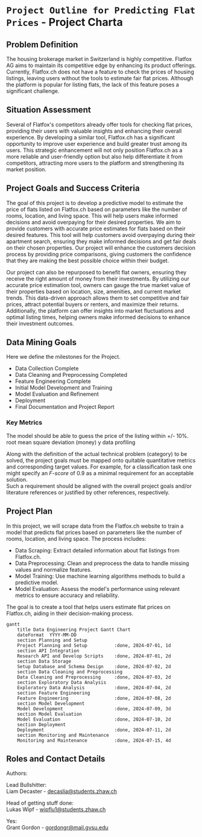 # `Project Outline for Predicting Flat Prices` - Project Charta
## Problem Definition
The housing brokerage market in Switzerland is highly competitive. Flatfox AG aims to maintain its competitive edge by enhancing its product offerings. 
Currently, Flatfox.ch does not have a feature to check the prices of housing listings, leaving users without the tools to estimate fair flat prices. 
Although the platform is popular for listing flats, the lack of this feature poses a significant challenge.

## Situation Assessment
Several of Flatfox's competitors already offer tools for checking flat prices, providing their users with valuable insights and enhancing their overall experience. 
By developing a similar tool, Flatfox.ch has a significant opportunity to improve user experience and build greater trust among its users. 
This strategic enhancement will not only position Flatfox.ch as a more reliable and user-friendly option but also help differentiate it from competitors, attracting more users to the platform and strengthening its market position.

## Project Goals and Success Criteria
The goal of this project is to develop a predictive model to estimate the price of flats listed on Flatfox.ch based on parameters like the number of rooms, location, and living space.
This will help users make informed decisions and avoid overpaying for their desired properties.
We aim to provide customers with accurate price estimates for flats based on their desired features. 
This tool will help customers avoid overpaying during their apartment search, ensuring they make informed decisions and get fair deals on their chosen properties.
Our project will enhance the customers decision process by providing price comparisons, giving customers the confidence that they are making the best possible choice within their budget.

Our project can also be repurposed to benefit flat owners, ensuring they receive the right amount of money from their investments. 
By utilizing our accurate price estimation tool, owners can gauge the true market value of their properties based on location, size, amenities, and current market trends. 
This data-driven approach allows them to set competitive and fair prices, attract potential buyers or renters, and maximize their returns. Additionally, the platform can offer insights into market fluctuations and optimal listing times, helping owners make informed decisions to enhance their investment outcomes.

## Data Mining Goals
Here we define the milestones for the Project. 
- Data Collection Complete
- Data Cleaning and Preprocessing Completed
- Feature Engineering Complete
- Initial Model Development and Training
- Model Evaluation and Refinement
- Deployment
- Final Documentation and Project Report

### Key Metrics
The model should be able to guess the price of the listing within +/- 10%. 
root mean square deviation (money)
y data profiling 

Along with the definition of the actual technical problem (category) to be solved, 
the project goals must be mapped onto quitable quantitative metrics and corresponding target values. For example, for a classification task one might specify an *F-score* of 0.9 as a minimal requirement for an acceptable solution.  
Such a requirement should be aligned with the overall project goals and/or literature references or justified by other references, respectively.


## Project Plan
In this project, we will scrape data from the Flatfox.ch website to train a model that predicts flat prices based on parameters like the number of rooms, location, and living space. The process includes:
- Data Scraping: Extract detailed information about flat listings from Flatfox.ch.
- Data Preprocessing: Clean and preprocess the data to handle missing values and normalize features.
- Model Training: Use machine learning algorithms methods to build a predictive model.
- Model Evaluation: Assess the model's performance using relevant metrics to ensure accuracy and reliability.

The goal is to create a tool that helps users estimate flat prices on Flatfox.ch, aiding in their decision-making process.

```mermaid
gantt
    title Data Engineering Project Gantt Chart
    dateFormat  YYYY-MM-DD
    section Planning and Setup
    Project Planning and Setup          :done, 2024-07-01, 1d
    section API Integration
    Research API and Develop Scripts    :done, 2024-07-01, 2d
    section Data Storage
    Setup Database and Schema Design    :done, 2024-07-02, 2d
    section Data Cleaning and Preprocessing
    Data Cleaning and Preprocessing     :done, 2024-07-03, 2d
    section Exploratory Data Analysis
    Exploratory Data Analysis           :done, 2024-07-04, 2d
    section Feature Engineering
    Feature Engineering                 :done, 2024-07-08, 2d
    section Model Development
    Model Development                   :done, 2024-07-09, 3d
    section Model Evaluation
    Model Evaluation                    :done, 2024-07-10, 2d
    section Deployment
    Deployment                          :done, 2024-07-11, 2d
    section Monitoring and Maintenance
    Monitoring and Maintenance          :done, 2024-07-15, 4d

```

## Roles and Contact Details
Authors:

Lead Bullshitter:            
Liam Decaster -  [decaslia@students.zhaw.ch]()

Head of getting stuff done:  
Lukas Wipf  -    [wipflu1@students.zhaw.ch]()

Yes:            
Grant Gordon -  [gordongr@mail.gvsu.edu]()
